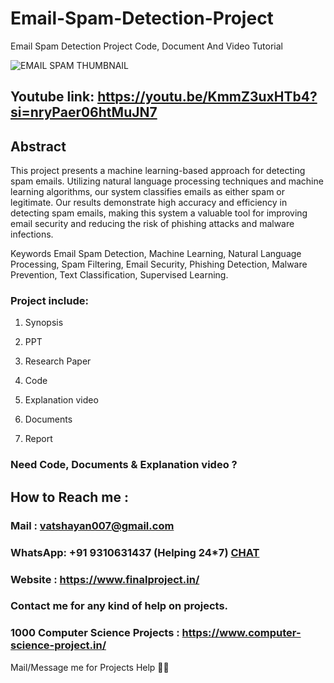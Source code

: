 # Email-Spam-Detection-Project
Email Spam Detection Project Code, Document And Video Tutorial

![EMAIL SPAM THUMBNAIL](https://github.com/user-attachments/assets/d7203b57-f9bf-4c26-9487-f6f5c28065a2)

## Youtube link: https://youtu.be/KmmZ3uxHTb4?si=nryPaer06htMuJN7

## Abstract
This project presents a machine learning-based approach for detecting spam emails. Utilizing natural language processing techniques and machine learning algorithms, our system classifies emails as either spam or legitimate. Our results demonstrate high accuracy and efficiency in detecting spam emails, making this system a valuable tool for improving email security and reducing the risk of phishing attacks and malware infections.

Keywords
Email Spam Detection, Machine Learning, Natural Language Processing, Spam Filtering, Email Security, Phishing Detection, Malware Prevention, Text Classification, Supervised Learning.

### Project include: 

1. Synopsis

2. PPT

3. Research Paper


4. Code

5. Explanation video

6. Documents

7. Report


### Need Code, Documents & Explanation video ? 

## How to Reach me :

### Mail : vatshayan007@gmail.com 

### WhatsApp: +91 9310631437 (Helping 24*7) **[CHAT](https://wa.me/message/CHWN2AHCPMAZK1)** 

### Website : https://www.finalproject.in/

### Contact me for any kind of help on projects.
### 1000 Computer Science Projects : https://www.computer-science-project.in/


Mail/Message me for Projects Help 🙏🏻

